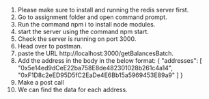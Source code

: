 1. Please make sure to install and running the redis server first.
2. Go to assignment folder and open command prompt.
3. Run the command npm i to install node modules.
4. start the server using the command npm start.
5. Check the server is running on port 3000.
6. Head over to postman.
7. paste the URL http://localhost:3000/getBalancesBatch.
8. Add the address in the body in the below format: 
{
    "addresses": [
        "0x5e14ed9dCeE22ba758E8de482301028b261c4a14",
        "0xF1D8c2eED95D5fC2EaDe4E6Bb15a5969453E89a9"
    ]
}
9. Make a post call
10. We can find the data for each address.